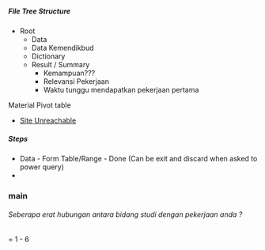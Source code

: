 ##### File Tree Structure
- Root
	- Data
	- Data Kemendikbud
	- Dictionary
	- Result / Summary
		- Kemampuan???
		- Relevansi Pekerjaan
		- Waktu tunggu mendapatkan pekerjaan pertama


Material
Pivot table
- [Site Unreachable](https://www.youtube.com/watch?v=RM8T1eYBjQY)
##### Steps
- Data - Form Table/Range - Done (Can be exit and discard when asked to power query)
- 
### main
###### Seberapa erat hubungan antara bidang studi dengan pekerjaan anda ?
= 1 - 6
